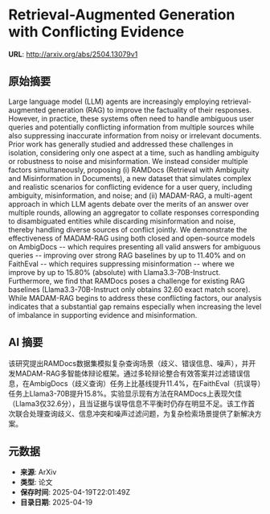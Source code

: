 # Retrieval-Augmented Generation with Conflicting Evidence

**URL**: http://arxiv.org/abs/2504.13079v1

## 原始摘要

Large language model (LLM) agents are increasingly employing
retrieval-augmented generation (RAG) to improve the factuality of their
responses. However, in practice, these systems often need to handle ambiguous
user queries and potentially conflicting information from multiple sources
while also suppressing inaccurate information from noisy or irrelevant
documents. Prior work has generally studied and addressed these challenges in
isolation, considering only one aspect at a time, such as handling ambiguity or
robustness to noise and misinformation. We instead consider multiple factors
simultaneously, proposing (i) RAMDocs (Retrieval with Ambiguity and
Misinformation in Documents), a new dataset that simulates complex and
realistic scenarios for conflicting evidence for a user query, including
ambiguity, misinformation, and noise; and (ii) MADAM-RAG, a multi-agent
approach in which LLM agents debate over the merits of an answer over multiple
rounds, allowing an aggregator to collate responses corresponding to
disambiguated entities while discarding misinformation and noise, thereby
handling diverse sources of conflict jointly. We demonstrate the effectiveness
of MADAM-RAG using both closed and open-source models on AmbigDocs -- which
requires presenting all valid answers for ambiguous queries -- improving over
strong RAG baselines by up to 11.40% and on FaithEval -- which requires
suppressing misinformation -- where we improve by up to 15.80% (absolute) with
Llama3.3-70B-Instruct. Furthermore, we find that RAMDocs poses a challenge for
existing RAG baselines (Llama3.3-70B-Instruct only obtains 32.60 exact match
score). While MADAM-RAG begins to address these conflicting factors, our
analysis indicates that a substantial gap remains especially when increasing
the level of imbalance in supporting evidence and misinformation.


## AI 摘要

该研究提出RAMDocs数据集模拟复杂查询场景（歧义、错误信息、噪声），并开发MADAM-RAG多智能体辩论框架。通过多轮辩论整合有效答案并过滤错误信息，在AmbigDocs（歧义查询）任务上比基线提升11.4%，在FaithEval（抗误导）任务上Llama3-70B提升15.8%。实验显示现有方法在RAMDocs上表现欠佳（Llama3仅32.6分），且当证据与误导信息不平衡时仍存在明显不足。该工作首次联合处理查询歧义、信息冲突和噪声过滤问题，为复杂检索场景提供了新解决方案。

## 元数据

- **来源**: ArXiv
- **类型**: 论文
- **保存时间**: 2025-04-19T22:01:49Z
- **目录日期**: 2025-04-19
